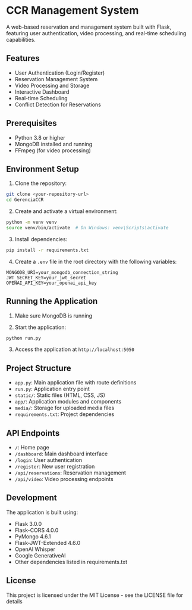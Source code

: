 # CCR Management System

A web-based reservation and management system built with Flask, featuring user authentication, video processing, and real-time scheduling capabilities.

## Features

- User Authentication (Login/Register)
- Reservation Management System
- Video Processing and Storage
- Interactive Dashboard
- Real-time Scheduling
- Conflict Detection for Reservations

## Prerequisites

- Python 3.8 or higher
- MongoDB installed and running
- FFmpeg (for video processing)

## Environment Setup

1. Clone the repository:
```bash
git clone <your-repository-url>
cd GerenciaCCR
```

2. Create and activate a virtual environment:
```bash
python -m venv venv
source venv/bin/activate  # On Windows: venv\Scripts\activate
```

3. Install dependencies:
```bash
pip install -r requirements.txt
```

4. Create a `.env` file in the root directory with the following variables:
```
MONGODB_URI=your_mongodb_connection_string
JWT_SECRET_KEY=your_jwt_secret
OPENAI_API_KEY=your_openai_api_key
```

## Running the Application

1. Make sure MongoDB is running

2. Start the application:
```bash
python run.py
```

3. Access the application at `http://localhost:5050`

## Project Structure

- `app.py`: Main application file with route definitions
- `run.py`: Application entry point
- `static/`: Static files (HTML, CSS, JS)
- `app/`: Application modules and components
- `media/`: Storage for uploaded media files
- `requirements.txt`: Project dependencies

## API Endpoints

- `/`: Home page
- `/dashboard`: Main dashboard interface
- `/login`: User authentication
- `/register`: New user registration
- `/api/reservations`: Reservation management
- `/api/video`: Video processing endpoints

## Development

The application is built using:
- Flask 3.0.0
- Flask-CORS 4.0.0
- PyMongo 4.6.1
- Flask-JWT-Extended 4.6.0
- OpenAI Whisper
- Google GenerativeAI
- Other dependencies listed in requirements.txt

## License

This project is licensed under the MIT License - see the LICENSE file for details